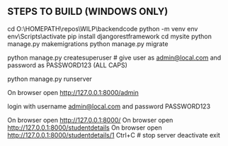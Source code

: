 STEPS TO BUILD (WINDOWS ONLY)
-----------------------------

cd O:\HOMEPATH\repos\WILP\backendcode
python -m venv env
env\Scripts\activate
pip install djangorestframework
cd mysite
python manage.py makemigrations
python manage.py migrate

python manage.py createsuperuser # give user as admin@local.com and password as PASSWORD123 (ALL CAPS)

python manage.py runserver

On browser open http://127.0.0.1:8000/admin

login with username admin@local.com and password PASSWORD123

On browser open http://127.0.0.1:8000/
On browser open http://127.0.0.1:8000/studentdetails
On browser open http://127.0.0.1:8000/studentdetails/1
Ctrl+C # stop server
deactivate
exit